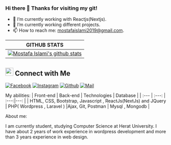 ### Hi there 👋 Thanks for visiting my git!


- 🔭 I’m currently working with Reactjs(Nextjs).
- 🌱 I’m currently working different projects.
- 📫 How to reach me: mostafaislami2019@gmail.com.

|GITHUB STATS|
|:---:|
|[![Mostafa Islami's github stats](https://github-readme-stats.vercel.app/api?username=Mostafa-Hussaini&count_private=true&show_icons=true&theme=react)](https://github.com/Mostafa-Hussaini/github-readme-stats)|


## <img src="https://media.giphy.com/media/5WJ6SOKeNKrSzblU4R/giphy.gif" width="25"> Connect with Me

[![Facebook](https://img.shields.io/badge/Facebook-1877F2?style=for-the-badge&logo=facebook&logoColor=white)](https://www.facebook.com/profile.php?id=100009404471989)
[![Instagram](https://img.shields.io/badge/Instagram-E4405F?style=for-the-badge&logo=instagram&logoColor=white)](https://www.instagram.com/mostafaislami97/)
[![Github](https://img.shields.io/badge/GitHub-100000?style=for-the-badge&logo=github&logoColor=white)](https://github.com/Mostafa-Hussaini)
[![Mail](https://img.shields.io/badge/Gmail-D14836?style=for-the-badge&logo=gmail&logoColor=white)](mostafaislami2019@gmail.com)

My abilities:
| Front-end | Back-end | Technologies |  Database |
| :---         |     :---:      | :---:|---: |
| HTML, CSS, Bootstrap, Javascript , ReactJs(NextJs) and JQuery   | PHP( Wordpress , Laravel )     |Ajax, Git, Postman    | Mysql , Mongodb |

About me:

I am currently student, studying Computer Science at Herat University. I have about 2 years of work experience in wordpress development and more than 3 years experience in web design.
